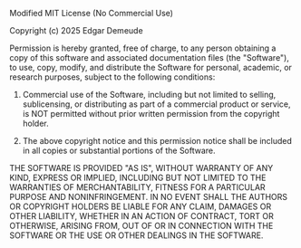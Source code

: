 Modified MIT License (No Commercial Use)

Copyright (c) 2025 Edgar Demeude

Permission is hereby granted, free of charge, to any person obtaining a copy
of this software and associated documentation files (the "Software"), to use,
copy, modify, and distribute the Software for personal, academic, or research
purposes, subject to the following conditions:

1. Commercial use of the Software, including but not limited to selling,
   sublicensing, or distributing as part of a commercial product or service,
   is NOT permitted without prior written permission from the copyright holder.

2. The above copyright notice and this permission notice shall be included in
   all copies or substantial portions of the Software.

THE SOFTWARE IS PROVIDED "AS IS", WITHOUT WARRANTY OF ANY KIND, EXPRESS OR 
IMPLIED, INCLUDING BUT NOT LIMITED TO THE WARRANTIES OF MERCHANTABILITY, 
FITNESS FOR A PARTICULAR PURPOSE AND NONINFRINGEMENT. IN NO EVENT SHALL THE 
AUTHORS OR COPYRIGHT HOLDERS BE LIABLE FOR ANY CLAIM, DAMAGES OR OTHER 
LIABILITY, WHETHER IN AN ACTION OF CONTRACT, TORT OR OTHERWISE, ARISING FROM, 
OUT OF OR IN CONNECTION WITH THE SOFTWARE OR THE USE OR OTHER DEALINGS IN THE 
SOFTWARE.
